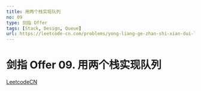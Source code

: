 ```yaml
---
title: 用两个栈实现队列
no: 09
type: 剑指 Offer
tags: [Stack, Design, Queue]
url: https://leetcode-cn.com/problems/yong-liang-ge-zhan-shi-xian-dui-lie-lcof/
---
```


# 剑指 Offer 09. 用两个栈实现队列

[LeetcodeCN](https://leetcode-cn.com/problems/yong-liang-ge-zhan-shi-xian-dui-lie-lcof/)

